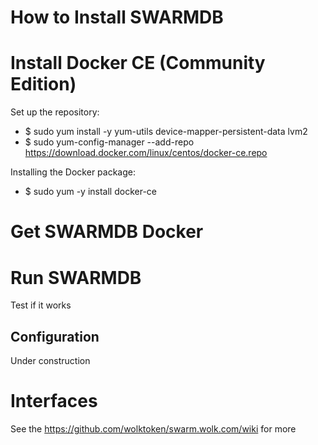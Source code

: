 
# How to Install SWARMDB

# Install Docker CE (Community Edition)

Set up the repository:
* $ sudo yum install -y yum-utils device-mapper-persistent-data lvm2
* $ sudo yum-config-manager --add-repo https://download.docker.com/linux/centos/docker-ce.repo

Installing the Docker package:
* $ sudo yum -y install docker-ce

# Get SWARMDB Docker

# Run SWARMDB

Test if it works

## Configuration 

Under construction

#  Interfaces

See the https://github.com/wolktoken/swarm.wolk.com/wiki for more
